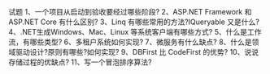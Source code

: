 
试题
1、一个项目从启动到验收要经过哪些阶段?
2、ASP.NET Framework 和ASP.NET Core 有什么区别?
3、Linq 有哪些常用的方法?IQueryable 又是什么?
4、.NET生成Windows、Mac、Linux 等系统客户端有哪些方式?
5、什么是工作流，有哪些类型?
6、多租户系统如何实现?
7、微服务有什么缺点?
8、什么是领域驱动设计?原则有哪些?如何实现?
9、DBFirst 比 CodeFirst 的优势?
10、说说存储过程的优缺点?
11、写一个冒泡排序算法?
